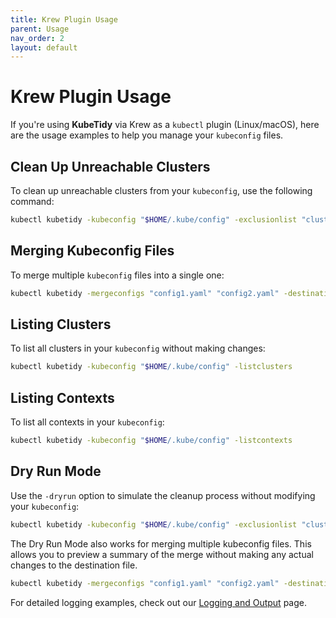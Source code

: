 ```yaml
---
title: Krew Plugin Usage
parent: Usage
nav_order: 2
layout: default
---
```


# Krew Plugin Usage

If you're using **KubeTidy** via Krew as a `kubectl` plugin (Linux/macOS), here are the usage examples to help you manage your `kubeconfig` files.

## Clean Up Unreachable Clusters

To clean up unreachable clusters from your `kubeconfig`, use the following command:

```bash
kubectl kubetidy -kubeconfig "$HOME/.kube/config" -exclusionlist "cluster1,cluster2"
```

## Merging Kubeconfig Files

To merge multiple `kubeconfig` files into a single one:

```bash
kubectl kubetidy -mergeconfigs "config1.yaml" "config2.yaml" -destinationconfig "$HOME/.kube/config"
```

## Listing Clusters

To list all clusters in your `kubeconfig` without making changes:

```bash
kubectl kubetidy -kubeconfig "$HOME/.kube/config" -listclusters
```

## Listing Contexts

To list all contexts in your `kubeconfig`:

```bash
kubectl kubetidy -kubeconfig "$HOME/.kube/config" -listcontexts
```

## Dry Run Mode

Use the `-dryrun` option to simulate the cleanup process without modifying your `kubeconfig`:

```bash
kubectl kubetidy -kubeconfig "$HOME/.kube/config" -exclusionlist "cluster1" -dryrun
```

The Dry Run Mode also works for merging multiple kubeconfig files. This allows you to preview a summary of the merge without making any actual changes to the destination file.

```bash
kubectl kubetidy -mergeconfigs "config1.yaml" "config2.yaml" -destinationconfig "$HOME/.kube/config" -dryrun
```


For detailed logging examples, check out our [Logging and Output](./logging-output) page.

